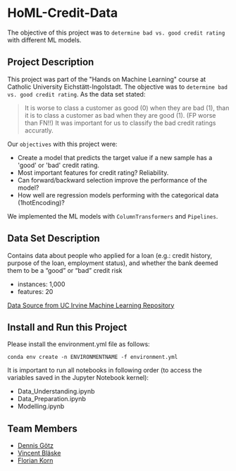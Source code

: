 # HoML-Credit-Data
The objective of this project was to ```determine bad vs. good credit rating``` with different ML models.

## Project Description
This project was part of the "Hands on Machine Learning" course at Catholic University Eichstätt-Ingolstadt. The objective was to ```determine bad vs. good credit rating```. As the data set stated:
> It is worse to class a customer as good (0) when they are bad (1), than it is to class a customer as bad when they are good (1). (FP worse than FN!!)
It was important for us to classify the bad credit ratings accuratly.
> 
Our ```objectives``` with this project were:
- Create a model that predicts the target value if a new sample has a 'good' or 'bad' credit rating.
- Most important features for credit rating? Reliability.
- Can forward/backward selection improve the performance of the model?
- How well are regression models performing with the categorical data (1hotEncoding)?

We implemented the ML models with ```ColumnTransformers``` and ```Pipelines```.

## Data Set Description
Contains data about people who applied for a loan (e.g.: credit history, purpose of the loan, employment status), and whether the bank deemed them to be a “good” or “bad” credit risk
- instances: 1,000
- features: 20

[Data Source from UC Irvine Machine Learning Repository](https://archive.ics.uci.edu/ml/datasets/statlog+(german+credit+data))

## Install and Run this Project
Please install the environment.yml file as follows:
```
conda env create -n ENVIRONMENTNAME -f environment.yml
```
It is important to run all notebooks in following order (to access the variables saved in the Jupyter Notebook kernel):
- Data_Understanding.ipynb
- Data_Preparation.ipynb
- Modelling.ipynb

## Team Members
- [Dennis Götz](https://github.com/dennismgoetz)
- [Vincent Bläske](https://github.com/vini1166)
- [Florian Korn](https://github.com/flo1166)
